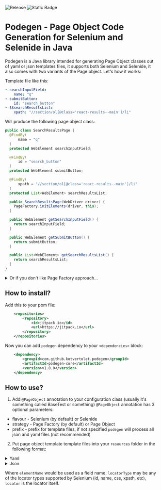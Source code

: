 ![Release](https://jitpack.io/v/kotvertolet/podegen.svg)   ![Static Badge](https://img.shields.io/badge/license-Apache%202.0-green)


# Podegen - Page Object Code Generation for Selenium and Selenide in Java

Podegen is a Java library intended for generating Page Object classes out of yaml or json templates files,
it supports both Selenium and Selenide, it also comes with two variants of the Page object. Let's how it works:

Template file like this:
```yaml
- searchInputField:
    name: "q"
- submitButton:
    id: "search_button"
- $$searchResultsList:
    xpath: "//section/ol[@class='react-results--main']/li"
```
Will produce the following page object class:

```java
public class SearchResultsPage {
  @FindBy(
      name = "q"
  )
  protected WebElement searchInputField;

  @FindBy(
      id = "search_button"
  )
  protected WebElement submitButton;

  @FindBy(
      xpath = "//section/ol[@class='react-results--main']/li"
  )
  protected List<WebElement> searchResultsList;

  public SearchResultsPage(WebDriver driver) {
    PageFactory.initElements(driver, this);
  }

  public WebElement getSearchInputField() {
    return searchInputField;
  }

  public WebElement getSubmitButton() {
    return submitButton;
  }

  public List<WebElement> getSearchResultsList() {
    return searchResultsList;
  }
}

```
<details>
  <summary>Or if you don't like Page Factory approach...</summary>
  ...you can also enjoy 'classic' Page Object: 

```java
public class SearchResultsPage {
  protected By searchInputField = By.name("q");

  protected By submitButton = By.id("search_button");

  protected By searchResultsList = By.xpath("//section/ol[@class='react-results--main']/li");

  protected WebDriver driver;

  public SearchResultsPage(WebDriver driver) {
    this.driver = driver;
  }

  public WebElement getSearchInputField() {
    return driver.findElement(searchInputField);
  }

  public WebElement getSubmitButton() {
    return driver.findElement(submitButton);
  }

  public List<WebElement> getSearchResultsList() {
    return driver.findElements(searchResultsList);
  }
}
```
</details>

## How to install?

Add this to your pom file:
```xml
	<repositories>
		<repository>
		    <id>jitpack.io</id>
		    <url>https://jitpack.io</url>
		</repository>
	</repositories>
```

 Now you can add `podegen` dependency to your `<dependencies>` block:
```xml 
 	<dependency>
	    <groupId>com.github.kotvertolet.podegen</groupId>
	    <artifactId>podegen-core</artifactId>
	    <version>v1.0.0</version>
	</dependency>
```

## How to use?

1. Add `@PageObject` annotation to your configuration class (usually it's something called BaseTest or something)
`@PageObject` annotation has 3 optional parameters:
  - flavour - Selenium (by default) or Selenide
  - strategy - Page Factory (by default) or Page Object
  - prefix - prefix for template files, if not specified `podegen` will process all json and yaml files (not recommended)
2. Put page object template template files into your `resources` folder in the following format:

<details>
  <summary>Yaml</summary>
  
```yaml
      - elementName:
        locatorType: "locator"
```
  
</details>

<details>
  <summary>Json</summary>
  
```json
[
  {
    "elementName": {
      "locatorType": "locator"
    }
  }
]
```

</details>

Where `elementName` would be used as a field name,
`locatorType` may be any of the locator types supported by Selenium (id, name, css, xpath, etc),
`locator` is the locator itself.

